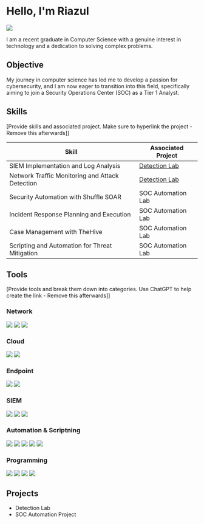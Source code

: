 # Hello, I'm Riazul
<a href="https://linkedin.com/in/riazulhasansu"><img src="https://img.shields.io/badge/-LinkedIn-0072b1?&style=for-the-badge&logo=linkedin&logoColor=white" /></a>



I am a recent graduate in Computer Science with a genuine interest in technology and a dedication to solving complex problems.

## Objective

My journey in computer science has led me to develop a passion for cybersecurity, and I am now eager to transition into this field, specifically aiming to join a Security Operations Center (SOC) as a Tier 1 Analyst.

## Skills
[Provide skills and associated project. Make sure to hyperlink the project - Remove this afterwards]]

| Skill                                         | Associated Project         |
|-----------------------------------------------|----------------------------|
| SIEM Implementation and Log Analysis          | <a href="https://google.com">Detection Lab</a>|
| Network Traffic Monitoring and Attack Detection | <a href="https://google.com">Detection Lab</a>|
| Security Automation with Shuffle SOAR         | SOC Automation Lab|
| Incident Response Planning and Execution      | SOC Automation Lab|
| Case Management with TheHive                  | SOC Automation Lab|
| Scripting and Automation for Threat Mitigation | SOC Automation Lab|

## Tools
[Provide tools and break them down into categories. Use ChatGPT to help create the link - Remove this afterwards]]

### Network
<div>
    <img src="https://img.shields.io/badge/-Wireshark-1679A7?&style=for-the-badge&logo=Wireshark&logoColor=white" />
    <img src="https://img.shields.io/badge/-Suricata-EF3B2D?&style=for-the-badge&logo=Suricata&logoColor=white" />
    <img src="https://img.shields.io/badge/-Zeek-777BB4?&style=for-the-badge&logo=Zeek&logoColor=white" />
</div>

### Cloud
<div>
    <img src="https://img.shields.io/badge/-Amazon_AWS-232F3E?&style=for-the-badge&logo=Amazon-AWS&logoColor=white" />
    <img src="https://img.shields.io/badge/-Velociraptor-4B275F?&style=for-the-badge&logo=Velociraptor&logoColor=white" />
</div>


### Endpoint
<div>
    <img src="https://img.shields.io/badge/-Microsoft_Defender_for_Endpoint-00A4EF?&style=for-the-badge&logo=Microsoft&logoColor=white" />
    <img src="https://img.shields.io/badge/-Velociraptor-4B275F?&style=for-the-badge&logo=Velociraptor&logoColor=white" />
</div>

### SIEM
<div>
    <img src="https://img.shields.io/badge/-Microsoft_Sentinel-0078D4?&style=for-the-badge&logo=Microsoft&logoColor=white" />
    <img src="https://img.shields.io/badge/-Splunk-000000?&style=for-the-badge&logo=Splunk&logoColor=white" />
    <img src="https://img.shields.io/badge/-Elastic-005571?&style=for-the-badge&logo=Elastic&logoColor=white" />
</div>

### Automation & Scriptning
<img src="https://img.shields.io/badge/-Linux_Shell_Script-121011?style=for-the-badge&logo=gnu-bash&logoColor=white" /> <img src="https://img.shields.io/badge/-Python_for_Automation-3776AB?style=for-the-badge&logo=python&logoColor=white" /> <img src="https://img.shields.io/badge/-PowerShell-5391FE?style=for-the-badge&logo=powershell&logoColor=white" /> <img src="https://img.shields.io/badge/-Jenkins-D24939?style=for-the-badge&logo=jenkins&logoColor=white" /> <img src="https://img.shields.io/badge/-Ansible-EE0000?style=for-the-badge&logo=ansible&logoColor=white" />

### Programming
<img src="https://img.shields.io/badge/-Java-007396?style=for-the-badge&logo=java&logoColor=white" /> <img src="https://img.shields.io/badge/-Python-3776AB?style=for-the-badge&logo=python&logoColor=white" /> <img src="https://img.shields.io/badge/-.NET-512BD4?style=for-the-badge&logo=dotnet&logoColor=white" /> <img src="https://img.shields.io/badge/-Flutter-02569B?style=for-the-badge&logo=flutter&logoColor=white" />








## Projects
- Detection Lab
- SOC Automation Project
